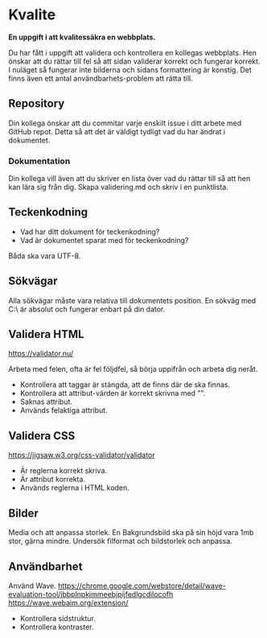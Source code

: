 # Kvalite

**En uppgift i att kvalitessäkra en webbplats.**

Du har fått i uppgift att validera och kontrollera en kollegas webbplats. Hen önskar
att du rättar till fel så att sidan validerar korrekt och fungerar korrekt.
I nuläget så fungerar inte bilderna och sidans formattering är konstig.
Det finns även ett antal användbarhets-problem att rätta till.

## Repository

Din kollega önskar att du commitar varje enskilt issue i ditt arbete med GitHub repot.
Detta så att det är väldigt tydligt vad du har ändrat i dokumentet. 

### Dokumentation

Din kollega vill även att du skriver en lista över vad du rättar 
till så att hen kan lära sig från dig.
Skapa validering.md och skriv i en punktlista.

## Teckenkodning

* Vad har ditt dokument för teckenkodning?
* Vad är dokumentet sparat med för teckenkodning?

Båda ska vara UTF-8.

## Sökvägar

Alla sökvägar måste vara relativa till dokumentets position.
En sökväg med C:\ är absolut och fungerar enbart på din dator.

## Validera HTML

https://validator.nu/

Arbeta med felen, ofta är fel följdfel, så börja uppifrån och arbeta dig neråt.

* Kontrollera att taggar är stängda, att de finns där de ska finnas.
* Kontrollera att attribut-värden är korrekt skrivna med "".
* Saknas attribut.
* Används felaktiga attribut.

## Validera CSS

https://jigsaw.w3.org/css-validator/validator

* Är reglerna korrekt skriva.
* Är attribut korrekta.
* Används reglerna i HTML koden.

## Bilder

Media och att anpassa storlek.
En Bakgrundsbild ska på sin höjd vara 1mb stor, gärna mindre.
Undersök filformat och bildstorlek och anpassa.

## Användbarhet

Använd Wave.
https://chrome.google.com/webstore/detail/wave-evaluation-tool/jbbplnpkjmmeebjpijfedlgcdilocofh
https://wave.webaim.org/extension/

* Kontrollera sidstruktur.
* Kontrollera kontraster.

